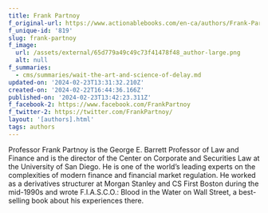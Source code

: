 ```yaml
---
title: Frank Partnoy
f_original-url: https://www.actionablebooks.com/en-ca/authors/Frank-Partnoy/
f_unique-id: '819'
slug: frank-partnoy
f_image:
  url: /assets/external/65d779a49c49c73f41478f48_author-large.png
  alt: null
f_summaries:
  - cms/summaries/wait-the-art-and-science-of-delay.md
updated-on: '2024-02-23T13:31:32.210Z'
created-on: '2024-02-22T16:44:36.166Z'
published-on: '2024-02-23T13:42:23.311Z'
f_facebook-2: https://www.facebook.com/FrankPartnoy
f_twitter-2: https://twitter.com/FrankPartnoy/
layout: '[authors].html'
tags: authors
---
```


Professor Frank Partnoy is the George E. Barrett Professor of Law and Finance and is the director of the Center on Corporate and Securities Law at the University of San Diego. He is one of the world’s leading experts on the complexities of modern finance and financial market regulation. He worked as a derivatives structurer at Morgan Stanley and CS First Boston during the mid-1990s and wrote F.I.A.S.C.O.: Blood in the Water on Wall Street, a best-selling book about his experiences there.
